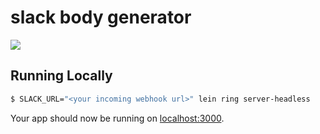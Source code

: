 # slack body generator

![](http://cl.ly/image/0I3V051f0B3z/Screen%20Shot%202015-02-06%20at%2012.52.42%20AM.png)

## Running Locally

```sh
$ SLACK_URL="<your incoming webhook url>" lein ring server-headless
```

Your app should now be running on [localhost:3000](http://localhost:3000/).

